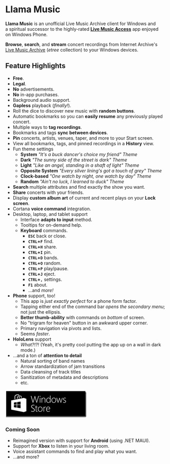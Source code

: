 # Llama Music

<div id="mspb-9WZDNCRDCNJT" class="9WZDNCRDCNJT" style="float: right; margin: 12px;"></div>
<script src="https://storebadge.azureedge.net/src/badge-1.6.1.js"></script>
<script>
mspb('9WZDNCRDCNJT', function(badge) {
document.getElementById('mspb-9WZDNCRDCNJT').innerHTML = badge;
});
</script>

**Llama Music** is an unofficial Live Music Archive client for Windows and a
spiritual successor to the highly-rated [**Live Music Access**](../live-music-access/index.md)
app enjoyed on Windows Phone.

**Browse**, **search**, and **stream** concert recordings from Internet Archive's [Live
Music Archive][link-etree] (_etree_ collection) to your Windows devices.

## Feature Highlights

- **Free**.
- **Legal**.
- **No** advertisements.
- **No** in-app purchases.
- Background audio support.
- **Gapless** playback (_finally!_).
- Roll the dice to discover new music with **random buttons**.
- Automatic bookmarks so you can **easily resume** any previously played concert.
- Multiple ways to **tag recordings**.
- Bookmarks and tags **sync between devices**.
- **Pin** concerts, artists, venues, taper, and more to your Start screen.
- View all bookmarks, tags, and pinned recordings in a **History** view.
- Fun theme settings
  - **System** *"It's a buck dancer's choice my friend" Theme*
  - **Dark** *"The sunny side of the street is dark" Theme*
  - **Light** *"Like an angel, standing in a shaft of light" Theme*
  - **Opposite System** *"Every silver lining's got a touch of grey" Theme*
  - **Clock-based** *"One watch by night, one watch by day" Theme*
  - **Random** *"Ain't no luck, I learned to duck" Theme*
- **Search** multiple attributes and find exactly the show you want.
- **Share** concerts with your friends.
- Display **custom album art** of current and recent plays on your **Lock screen**.
- Cortana **voice command** integration.
- Desktop, laptop, and tablet support
  - Interface **adapts to input** method.
  - Tooltips for on-demand help.
  - **Keyboard** commands.
    - **`ESC`** back or close.
    - **`CTRL`+`F`** find.
    - **`CTRL`+`H`** share.
    - **`CTRL`+`I`** pin.
    - **`CTRL`+`D`** bands.
    - **`CTRL`+`O`** random.
    - **`CTRL`+`P`** play/pause.
    - **`CTRL`+`J`** eject.
    - **`CTRL`+`,`** settings.
    - **`F1`** about.
    - ...and _more!_
- **Phone** support, too!
  - This app is _just exactly perfect_ for a phone form factor.
  - Tapping either end of the command bar _opens the secondary menu_; not just the ellipsis.
  - **Better thumb-ability** with commands on _bottom_ of screen.
  - No "trigram for heaven" button in an awkward upper corner.
  - Primary navigation via pivots and lists.
  - Seems _faster_.
- **HoloLens** support
  - _What?!?!_ (Yeah, it's pretty cool putting the app up on a wall in dark mode.)
- ...and a ton of **attention to detail**
    - Natural sorting of band names
    - Arrow standardization of jam transitions
    - Data cleansing of track titles
    - Sanitization of metadata and descriptions
    - etc.

[![Available in Windows Store!](/img/download-from-windows-store.png)][link-store-lma]

### Coming Soon

- Reimagined version with support for **Android** (using .NET MAUI).
- Support for **Xbox** to listen in your living room.
- Voice assistant commands to find and play what you want.
- ...and more?

[link-etree]: https://archive.org/details/etree/
[link-store-lma]: https://www.microsoft.com/store/apps/9WZDNCRDCNJT
[link-store-lma-legacy]: https://www.microsoft.com/store/apps/9WZDNCRDCNJX
